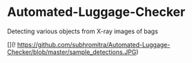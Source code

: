# Automated-Luggage-Checker
Detecting various objects from X-ray images of bags

[](! https://github.com/subhromitra/Automated-Luggage-Checker/blob/master/sample_detections.JPG)
